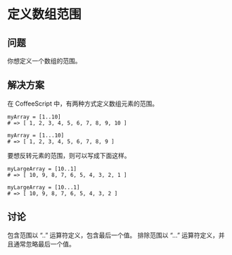 # 定义数组范围
## 问题
你想定义一个数组的范围。
## 解决方案
在 CoffeeScript 中，有两种方式定义数组元素的范围。
```
myArray = [1..10]
# => [ 1, 2, 3, 4, 5, 6, 7, 8, 9, 10 ]
```
```
myArray = [1...10]
# => [ 1, 2, 3, 4, 5, 6, 7, 8, 9 ]
```
要想反转元素的范围，则可以写成下面这样。
```
myLargeArray = [10..1]
# => [ 10, 9, 8, 7, 6, 5, 4, 3, 2, 1 ]
```
```
myLargeArray = [10...1]
# => [ 10, 9, 8, 7, 6, 5, 4, 3, 2 ]
```
## 讨论
包含范围以 “..” 运算符定义，包含最后一个值。 排除范围以 “...” 运算符定义，并且通常忽略最后一个值。

